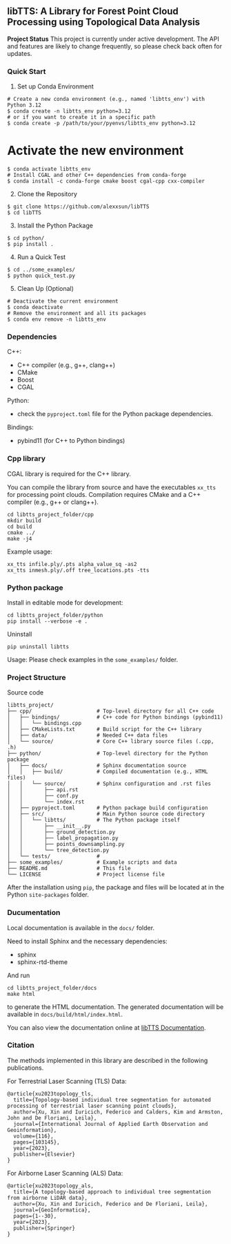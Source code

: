 ## libTTS: A Library for Forest Point Cloud Processing using Topological Data Analysis

**Project Status**
This project is currently under active development. 
The API and features are likely to change frequently, so please check back often for updates.

### Quick Start

1. Set up Conda Environment
```
# Create a new conda environment (e.g., named 'libtts_env') with Python 3.12
$ conda create -n libtts_env python=3.12
# or if you want to create it in a specific path
$ conda create -p /path/to/your/pyenvs/libtts_env python=3.12
```

# Activate the new environment
```
$ conda activate libtts_env
# Install CGAL and other C++ dependencies from conda-forge
$ conda install -c conda-forge cmake boost cgal-cpp cxx-compiler
```

2. Clone the Repository
```
$ git clone https://github.com/alexxsun/libTTS
$ cd libTTS
```

3. Install the Python Package
```
$ cd python/
$ pip install .
```

4. Run a Quick Test
```
$ cd ../some_examples/
$ python quick_test.py
```

5. Clean Up (Optional)
```
# Deactivate the current environment
$ conda deactivate
# Remove the environment and all its packages
$ conda env remove -n libtts_env
```


### Dependencies

C++:
- C++ compiler (e.g., g++, clang++)
- CMake 
- Boost 
- CGAL 

Python:
- check the `pyproject.toml` file for the Python package dependencies.

Bindings:
- pybind11 (for C++ to Python bindings)


### Cpp library

CGAL library is required for the C++ library.

You can compile the library from source and have the executables `xx_tts` for processing point clouds.
Compilation requires CMake and a C++ compiler (e.g., g++ or clang++). 
```
cd libtts_project_folder/cpp
mkdir build
cd build
cmake ../
make -j4
```

Example usage:
```
xx_tts infile.ply/.pts alpha_value_sq -as2
xx_tts inmesh.ply/.off tree_locations.pts -tts
```

### Python package 

Install in editable mode for development:
```
cd libtts_project_folder/python
pip install --verbose -e .
```

Uninstall 
```
pip uninstall libtts
```

Usage:
Please check examples in the `some_examples/` folder.


### Project Structure
Source code

```
libtts_project/
├── cpp/                     # Top-level directory for all C++ code
│   ├── bindings/            # C++ code for Python bindings (pybind11)
│   │   └── bindings.cpp
│   ├── CMakeLists.txt       # Build script for the C++ library
│   ├── data/                # Needed C++ data files
│   └── source/              # Core C++ library source files (.cpp, .h)
├── python/                  # Top-level directory for the Python package
│   ├── docs/                # Sphinx documentation source
│   │   ├── build/           # Compiled documentation (e.g., HTML files)
│   │   └── source/          # Sphinx configuration and .rst files
│   │       ├── api.rst
│   │       ├── conf.py
│   │       └── index.rst
│   ├── pyproject.toml       # Python package build configuration
│   ├── src/                 # Main Python source code directory
│   │   └── libtts/          # The Python package itself
│   │       ├── __init__.py
│   │       ├── ground_detection.py
│   │       ├── label_propagation.py
│   │       ├── points_downsampling.py
│   │       └── tree_detection.py
│   └── tests/               #
├── some_examples/           # Example scripts and data
├── README.md                # This file
└── LICENSE                  # Project license file
```

After the installation using `pip`,  the package and files will be located at in the Python `site-packages` folder.

### Ducumentation
Local documentation is available in the `docs/` folder.

Need to install Sphinx and the necessary dependencies:
- sphinx
- sphinx-rtd-theme

And run
```
cd libtts_project_folder/docs
make html
```
to generate the HTML documentation.
The generated documentation will be available in `docs/build/html/index.html`.

You can also view the documentation online at [libTTS Documentation](https://libtts.readthedocs.io/en/latest/).


### Citation
The methods implemented in this library are described in the following publications. 

For Terrestrial Laser Scanning (TLS) Data:
```
@article{xu2023topology_tls,
  title={Topology-based individual tree segmentation for automated processing of terrestrial laser scanning point clouds},
  author={Xu, Xin and Iuricich, Federico and Calders, Kim and Armston, John and De Floriani, Leila},
  journal={International Journal of Applied Earth Observation and Geoinformation},
  volume={116},
  pages={103145},
  year={2023},
  publisher={Elsevier}
}
```

For Airborne Laser Scanning (ALS) Data:
```
@article{xu2023topology_als,
  title={A topology-based approach to individual tree segmentation from airborne LiDAR data},
  author={Xu, Xin and Iuricich, Federico and De Floriani, Leila},
  journal={GeoInformatica},
  pages={1--30},
  year={2023},
  publisher={Springer}
}
```